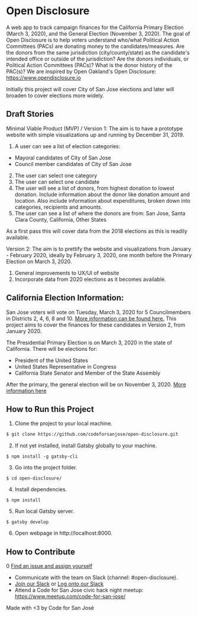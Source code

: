 # Open Disclosure
A web app to track campaign finances for the California Primary Election (March 3, 2020), and the General Election (November 3, 2020). The goal of Open Disclosure is to help voters understand who/what Political Action Committees (PACs) are donating money to the candidates/measures. Are the donors from the same jurisdiction (city/county/state) as the candidate's intended office or outside of the jurisdiction? Are the donors individuals, or Political Action Committees (PACs)? What is the donor history of the PAC(s)? We are inspired by Open Oakland's Open Disclosure: https://www.opendisclosure.io

Initially this project will cover City of San Jose elections and later will broaden to cover elections more widely.

## Draft Stories
Minimal Viable Product (MVP) / Version 1:
The aim is to have a prototype website with simple visualizations up and running by December 31, 2019.  

1. A user can see a list of election categories:
- Mayoral candidates of City of San Jose
- Council member candidates of City of San Jose
2. The user can select one category
3. The user can select one candidate
4. The user will see a list of donors, from highest donation to lowest donation. Include information about the donor like donation amount and location. Also include information about expenditures, broken down into categories, recipients and amounts.
5. The user can see a list of where the donors are from: San Jose, Santa Clara County, California, Other States

As a first pass this will cover data from the 2018 elections as this is readily available.

Version 2:
The aim is to prettify the website and visualizations from January - February 2020, ideally by February 3, 2020, one month before the Primary Election on March 3, 2020. 

1. General improvements to UX/UI of website
2. Incorporate data from 2020 elections as it becomes available.

## California Election Information:

San Jose voters will vote on Tuesday, March 3, 2020 for 5 Councilmembers in Districts 2, 4, 6, 8 and 10. [More information can be found here.](http://sanjoseca.gov/DocumentCenter/View/86229) This project aims to cover the finances for these candidates in Version 2, from January 2020.

The Presidential Primary Election is on March 3, 2020 in the state of California. There will be elections for:
- President of the United States
- United States Representative in Congress
- California State Senator and Member of the State Assembly

After the primary, the general election will be on November 3, 2020.
[More information here](https://www.sos.ca.gov/elections/upcoming-elections/presidential-primary-election-march-3-2020/election-guide/)

## How to Run this Project
1. Clone the project to your local machine.
```sh
$ git clone https://github.com/codeforsanjose/open-disclosure.git
```
2. If not yet installed, install Gatsby globally to your machine.
```ssh
$ npm install -g gatsby-cli
```
3. Go into the project folder.
```ssh
$ cd open-disclosure/
```
4. Install dependencies.
```ssh
$ npm install
```
5. Run local Gatsby server.
```ssh
$ gatsby develop
```
6. Open webpage in http://localhost:8000.

## How to Contribute
0 [Find an issue and assign yourself](https://github.com/codeforsanjose/open-disclosure/issues)
- Communicate with the team on Slack (channel: #open-disclosure). 
- [Join our Slack](https://slackin-c4sj.herokuapp.com/) or [Log onto our Slack](https://codeforsanjose.slack.com/)
- Attend a Code for San Jose civic hack night meetup: https://www.meetup.com/code-for-san-jose/

Made with <3 by Code for San José